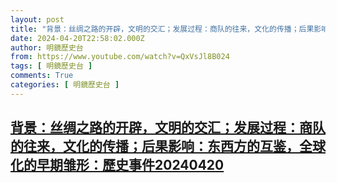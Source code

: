 ```yaml
---
layout: post
title: "背景：丝绸之路的开辟，文明的交汇；发展过程：商队的往来，文化的传播；后果影响：东西方的互鉴，全球化的早期雏形：歷史事件20240420"
date: 2024-04-20T22:58:02.000Z
author: 明鏡歷史台
from: https://www.youtube.com/watch?v=QxVsJl8B024
tags: [ 明鏡歷史台 ]
comments: True
categories: [ 明鏡歷史台 ]
---
```

<!--1713653882000-->
[背景：丝绸之路的开辟，文明的交汇；发展过程：商队的往来，文化的传播；后果影响：东西方的互鉴，全球化的早期雏形：歷史事件20240420](https://www.youtube.com/watch?v=QxVsJl8B024)
------

<div>

</div>
